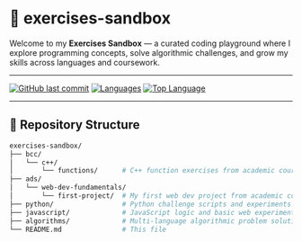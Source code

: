 # 🧪 exercises-sandbox

Welcome to my **Exercises Sandbox** — a curated coding playground where I explore programming concepts, solve algorithmic challenges, and grow my skills across languages and coursework.

---

[![GitHub last commit](https://img.shields.io/github/last-commit/matheusdolenga/exercises-sandbox?color=blue&style=flat-square)](https://github.com/matheusdolenga/exercises-sandbox)
[![Languages](https://img.shields.io/github/languages/count/matheusdolenga/exercises-sandbox?style=flat-square)](https://github.com/matheusdolenga/exercises-sandbox)
[![Top Language](https://img.shields.io/github/languages/top/matheusdolenga/exercises-sandbox?style=flat-square)](https://github.com/matheusdolenga/exercises-sandbox)

---

## 📂 Repository Structure

```bash
exercises-sandbox/
├── bcc/
│   └── c++/
│       └── functions/      # C++ function exercises from academic coursework
├── ads/
│   └── web-dev-fundamentals/
│       └── first-project/  # My first web dev project from academic coursework
├── python/                 # Python challenge scripts and experiments
├── javascript/             # JavaScript logic and basic web experiments
├── algorithms/             # Multi-language algorithmic problem solutions
└── README.md               # This file
